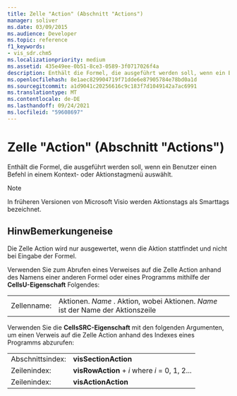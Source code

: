 ```yaml
---
title: Zelle "Action" (Abschnitt "Actions")
manager: soliver
ms.date: 03/09/2015
ms.audience: Developer
ms.topic: reference
f1_keywords:
- vis_sdr.chm5
ms.localizationpriority: medium
ms.assetid: 435e49ee-0b51-8ce3-0589-3f0717026f4a
description: Enthält die Formel, die ausgeführt werden soll, wenn ein Benutzer einen Befehl in einem Kontext- oder Aktionstagmenü auswählt.
ms.openlocfilehash: 8e1aec829904719f71dde6e87905784e78bd0a1d
ms.sourcegitcommit: a1d9041c20256616c9c183f7d1049142a7ac6991
ms.translationtype: MT
ms.contentlocale: de-DE
ms.lasthandoff: 09/24/2021
ms.locfileid: "59608697"
---
```

# <a name="action-cell-actions-section"></a>Zelle "Action" (Abschnitt "Actions")

Enthält die Formel, die ausgeführt werden soll, wenn ein Benutzer einen Befehl in einem Kontext- oder Aktionstagmenü auswählt.
  
> [!NOTE]
> In früheren Versionen von Microsoft Visio werden Aktionstags als Smarttags bezeichnet. 
  
## <a name="remarks"></a>HinwBemerkungeneise

Die Zelle Action wird nur ausgewertet, wenn die Aktion stattfindet und nicht bei Eingabe der Formel.
  
Verwenden Sie zum Abrufen eines Verweises auf die Zelle Action anhand des Namens einer anderen Formel oder eines Programms mithilfe der **CellsU-Eigenschaft** Folgendes: 
  
|||
|:-----|:-----|
| Zellenname:  <br/> | Aktionen.  *Name*  . Aktion, wobei Aktionen. *Name*  ist der Name der Aktionszeile  <br/> |
   
Verwenden Sie die **CellsSRC-Eigenschaft** mit den folgenden Argumenten, um einen Verweis auf die Zelle Action anhand des Indexes eines Programms abzurufen: 
  
|||
|:-----|:-----|
| Abschnittsindex:  <br/> |**visSectionAction** <br/> |
| Zeilenindex:  <br/> |**visRowAction**  +   *i* where *i* = 0, 1, 2...  <br/> |
| Zeilenindex:  <br/> |**visActionAction** <br/> |
   

